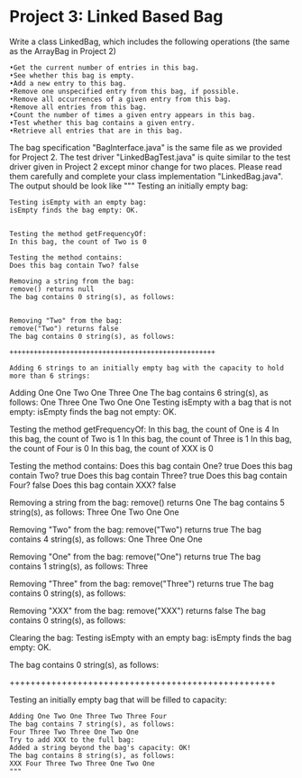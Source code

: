 
# Project 3: Linked Based Bag

Write a class LinkedBag, which includes the following operations (the same as the ArrayBag in Project 2)

    •Get the current number of entries in this bag.
    •See whether this bag is empty.
    •Add a new entry to this bag.
    •Remove one unspecified entry from this bag, if possible.
    •Remove all occurrences of a given entry from this bag.
    •Remove all entries from this bag.
    •Count the number of times a given entry appears in this bag.
    •Test whether this bag contains a given entry.
    •Retrieve all entries that are in this bag.

The bag specification "BagInterface.java" is the same file as we provided for Project 2. The test driver "LinkedBagTest.java" is quite similar to the test driver given in Project 2 except minor change for two places. Please read them carefully and complete your class implementation "LinkedBag.java".  The output should be look like 
"""
Testing an initially empty bag:
~~~~~~~~~~~~~~~~~~~~~~~~~~~~~~~~~~~~~~~~~~~~~~~~~
Testing isEmpty with an empty bag:
isEmpty finds the bag empty: OK.


Testing the method getFrequencyOf:
In this bag, the count of Two is 0

Testing the method contains:
Does this bag contain Two? false

Removing a string from the bag:
remove() returns null
The bag contains 0 string(s), as follows:


Removing "Two" from the bag:
remove("Two") returns false
The bag contains 0 string(s), as follows:

+++++++++++++++++++++++++++++++++++++++++++++++++++

Adding 6 strings to an initially empty bag with the capacity to hold more than 6 strings:
~~~~~~~~~~~~~~~~~~~~~~~~~~~~~~~~~~~~~~~~~~~~~~~~~
Adding One One Two One Three One
The bag contains 6 string(s), as follows:
One Three One Two One One
Testing isEmpty with a bag that is not empty:
isEmpty finds the bag not empty: OK.


Testing the method getFrequencyOf:
In this bag, the count of One is 4
In this bag, the count of Two is 1
In this bag, the count of Three is 1
In this bag, the count of Four is 0
In this bag, the count of XXX is 0

Testing the method contains:
Does this bag contain One? true
Does this bag contain Two? true
Does this bag contain Three? true
Does this bag contain Four? false
Does this bag contain XXX? false

Removing a string from the bag:
remove() returns One
The bag contains 5 string(s), as follows:
Three One Two One One

Removing "Two" from the bag:
remove("Two") returns true
The bag contains 4 string(s), as follows:
One Three One One

Removing "One" from the bag:
remove("One") returns true
The bag contains 1 string(s), as follows:
Three

Removing "Three" from the bag:
remove("Three") returns true
The bag contains 0 string(s), as follows:


Removing "XXX" from the bag:
remove("XXX") returns false
The bag contains 0 string(s), as follows:


Clearing the bag:
Testing isEmpty with an empty bag:
isEmpty finds the bag empty: OK.

The bag contains 0 string(s), as follows:

+++++++++++++++++++++++++++++++++++++++++++++++++++


Testing an initially empty bag that  will be filled to capacity:
~~~~~~~~~~~~~~~~~~~~~~~~~~~~~~~~~~~~~~~~~~~~~~~~~
Adding One Two One Three Two Three Four
The bag contains 7 string(s), as follows:
Four Three Two Three One Two One
Try to add XXX to the full bag:
Added a string beyond the bag's capacity: OK!
The bag contains 8 string(s), as follows:
XXX Four Three Two Three One Two One 
"""
